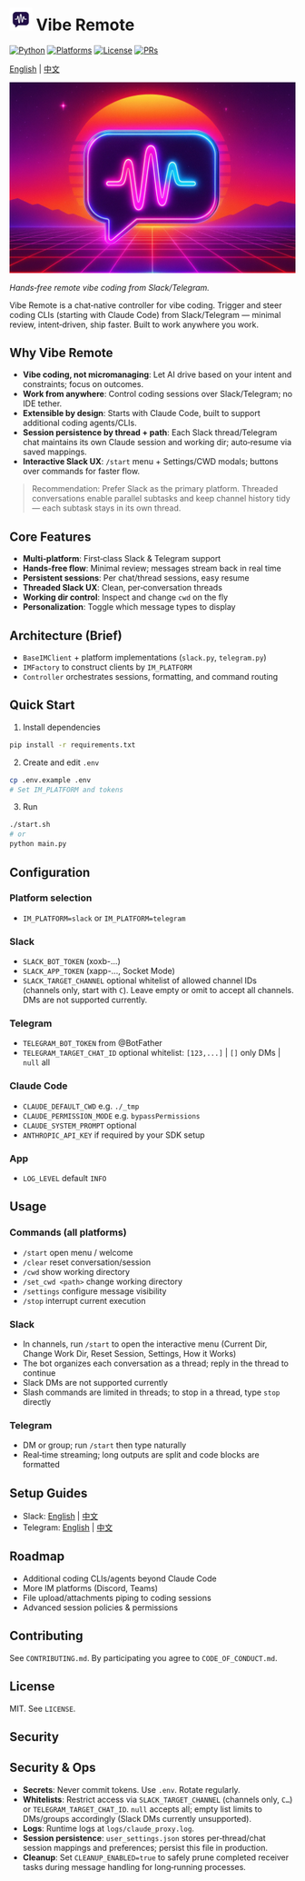 # <img src="assets/logo.png" alt="Vibe Remote" width="40"/> Vibe Remote

[![Python](https://img.shields.io/badge/python-3.9%2B-3776AB)](https://www.python.org/)
[![Platforms](https://img.shields.io/badge/platforms-Slack%20%7C%20Telegram-8A2BE2)](#setup-guides)
[![License](https://img.shields.io/badge/license-MIT-green)](LICENSE)
[![PRs](https://img.shields.io/badge/PRs-welcome-brightgreen)](CONTRIBUTING.md)

[English](README.md) | [中文](README_ZH.md)

![Banner](assets/banner.jpg)

_Hands‑free remote vibe coding from Slack/Telegram._

Vibe Remote is a chat‑native controller for vibe coding. Trigger and steer coding CLIs (starting with Claude Code) from Slack/Telegram — minimal review, intent‑driven, ship faster. Built to work anywhere you work.

## Why Vibe Remote

- **Vibe coding, not micromanaging**: Let AI drive based on your intent and constraints; focus on outcomes.
- **Work from anywhere**: Control coding sessions over Slack/Telegram; no IDE tether.
- **Extensible by design**: Starts with Claude Code, built to support additional coding agents/CLIs.
- **Session persistence by thread + path**: Each Slack thread/Telegram chat maintains its own Claude session and working dir; auto‑resume via saved mappings.
- **Interactive Slack UX**: `/start` menu + Settings/CWD modals; buttons over commands for faster flow.

> Recommendation: Prefer Slack as the primary platform. Threaded conversations enable parallel subtasks and keep channel history tidy — each subtask stays in its own thread.

## Core Features

- **Multi‑platform**: First‑class Slack & Telegram support
- **Hands‑free flow**: Minimal review; messages stream back in real time
- **Persistent sessions**: Per chat/thread sessions, easy resume
- **Threaded Slack UX**: Clean, per‑conversation threads
- **Working dir control**: Inspect and change `cwd` on the fly
- **Personalization**: Toggle which message types to display

## Architecture (Brief)

- `BaseIMClient` + platform implementations (`slack.py`, `telegram.py`)
- `IMFactory` to construct clients by `IM_PLATFORM`
- `Controller` orchestrates sessions, formatting, and command routing

## Quick Start

1. Install dependencies

```bash
pip install -r requirements.txt
```

2. Create and edit `.env`

```bash
cp .env.example .env
# Set IM_PLATFORM and tokens
```

3. Run

```bash
./start.sh
# or
python main.py
```

## Configuration

### Platform selection

- `IM_PLATFORM=slack` or `IM_PLATFORM=telegram`

### Slack

- `SLACK_BOT_TOKEN` (xoxb-...)
- `SLACK_APP_TOKEN` (xapp-..., Socket Mode)
- `SLACK_TARGET_CHANNEL` optional whitelist of allowed channel IDs (channels only, start with `C`). Leave empty or omit to accept all channels. DMs are not supported currently.

### Telegram

- `TELEGRAM_BOT_TOKEN` from @BotFather
- `TELEGRAM_TARGET_CHAT_ID` optional whitelist: `[123,...]` | `[]` only DMs | `null` all

### Claude Code

- `CLAUDE_DEFAULT_CWD` e.g. `./_tmp`
- `CLAUDE_PERMISSION_MODE` e.g. `bypassPermissions`
- `CLAUDE_SYSTEM_PROMPT` optional
- `ANTHROPIC_API_KEY` if required by your SDK setup

### App

- `LOG_LEVEL` default `INFO`

## Usage

### Commands (all platforms)

- `/start` open menu / welcome
- `/clear` reset conversation/session
- `/cwd` show working directory
- `/set_cwd <path>` change working directory
- `/settings` configure message visibility
- `/stop` interrupt current execution

### Slack

- In channels, run `/start` to open the interactive menu (Current Dir, Change Work Dir, Reset Session, Settings, How it Works)
- The bot organizes each conversation as a thread; reply in the thread to continue
- Slack DMs are not supported currently
- Slash commands are limited in threads; to stop in a thread, type `stop` directly

### Telegram

- DM or group; run `/start` then type naturally
- Real‑time streaming; long outputs are split and code blocks are formatted

## Setup Guides

- Slack: [English](docs/SLACK_SETUP.md) | [中文](docs/SLACK_SETUP_ZH.md)
- Telegram: [English](docs/TELEGRAM_SETUP.md) | [中文](docs/TELEGRAM_SETUP_ZH.md)

## Roadmap

- Additional coding CLIs/agents beyond Claude Code
- More IM platforms (Discord, Teams)
- File upload/attachments piping to coding sessions
- Advanced session policies & permissions

## Contributing

See `CONTRIBUTING.md`. By participating you agree to `CODE_OF_CONDUCT.md`.

## License

MIT. See `LICENSE`.

## Security

## Security & Ops

- **Secrets**: Never commit tokens. Use `.env`. Rotate regularly.
- **Whitelists**: Restrict access via `SLACK_TARGET_CHANNEL` (channels only, `C…`) or `TELEGRAM_TARGET_CHAT_ID`. `null` accepts all; empty list limits to DMs/groups accordingly (Slack DMs currently unsupported).
- **Logs**: Runtime logs at `logs/claude_proxy.log`.
- **Session persistence**: `user_settings.json` stores per‑thread/chat session mappings and preferences; persist this file in production.
- **Cleanup**: Set `CLEANUP_ENABLED=true` to safely prune completed receiver tasks during message handling for long‑running processes.

